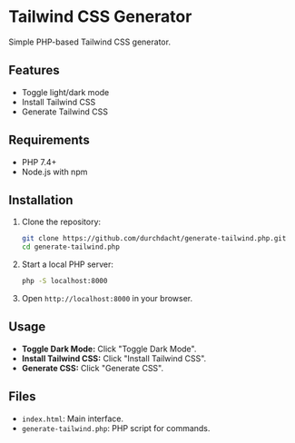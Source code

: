 # Tailwind CSS Generator

Simple PHP-based Tailwind CSS generator.

## Features

- Toggle light/dark mode
- Install Tailwind CSS
- Generate Tailwind CSS

## Requirements

- PHP 7.4+
- Node.js with npm

## Installation

1. Clone the repository:
    ```sh
    git clone https://github.com/durchdacht/generate-tailwind.php.git
    cd generate-tailwind.php
    ```

2. Start a local PHP server:
    ```sh
    php -S localhost:8000
    ```

3. Open `http://localhost:8000` in your browser.

## Usage

- **Toggle Dark Mode:** Click "Toggle Dark Mode".
- **Install Tailwind CSS:** Click "Install Tailwind CSS".
- **Generate CSS:** Click "Generate CSS".

## Files

- `index.html`: Main interface.
- `generate-tailwind.php`: PHP script for commands.
